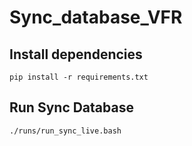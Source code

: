 # Sync_database_VFR

## Install dependencies

``
pip install -r requirements.txt
``

## Run Sync Database

``
./runs/run_sync_live.bash
``
